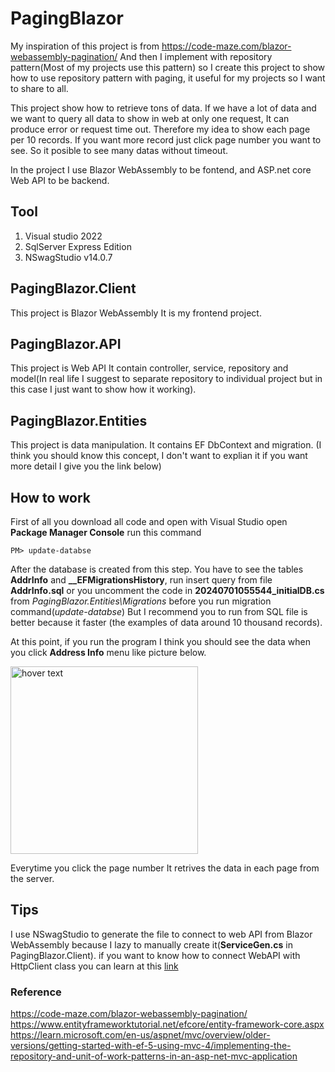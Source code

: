 # PagingBlazor
My inspiration of this project is from https://code-maze.com/blazor-webassembly-pagination/ 
And then I implement with repository pattern(Most of my projects use this pattern) so I create this project to show how to use repository pattern with paging, it useful for my projects so I want to share to all.

This project show how to retrieve tons of data. If we have a lot of data and we want to query all data to show in web at only one request, It can produce error or request time out.
Therefore my idea to show each page per 10 records. If you want more record just click page number you want to see. So it posible to see many datas without timeout.

In the project I use Blazor WebAssembly to be fontend, and ASP.net core Web API to be backend.
## Tool
1. Visual studio 2022
2. SqlServer Express Edition
3. NSwagStudio v14.0.7

## PagingBlazor.Client
This project is Blazor WebAssembly It is my frontend project.
## PagingBlazor.API
This project is Web API It contain controller, service, repository and model(In real life I suggest to separate repository to individual project but in this case I just want to show how it working).
## PagingBlazor.Entities
This project is data manipulation. It contains EF DbContext and migration. (I think you should know this concept, I don't want to explian it if you want more detail I give you the link below)

## How to work
First of all you download all code and open with Visual Studio open **Package Manager Console** run this command 
```
PM> update-databse
```
After the database is created from this step. You have to see the tables **AddrInfo** and **__EFMigrationsHistory**, run insert query from file **AddrInfo.sql** or you uncomment the code in **20240701055544_initialDB.cs** from *PagingBlazor.Entities\Migrations* before you run migration command(*update-databse*) But I recommend you to run from SQL file is better because it faster (the examples of data around 10 thousand records).

At this point, if you run the program I think you should see the data when you click **Address Info** menu like picture below.

<img src="https://github.com/tree12/PagingBlazor/images/image1.jpg" width="300" title="hover text">

Everytime you click the page number It retrives the data in each page from the server.

## Tips
I use NSwagStudio to generate the file to connect to web API from Blazor WebAssembly because I lazy to manually create it(**ServiceGen.cs** in PagingBlazor.Client). if you want to know how to connect WebAPI with HttpClient class you can learn at this <a href="https://learn.microsoft.com/en-us/aspnet/core/blazor/call-web-api?view=aspnetcore-8.0" target="_blank">link</a>

### Reference
https://code-maze.com/blazor-webassembly-pagination/
https://www.entityframeworktutorial.net/efcore/entity-framework-core.aspx
https://learn.microsoft.com/en-us/aspnet/mvc/overview/older-versions/getting-started-with-ef-5-using-mvc-4/implementing-the-repository-and-unit-of-work-patterns-in-an-asp-net-mvc-application


